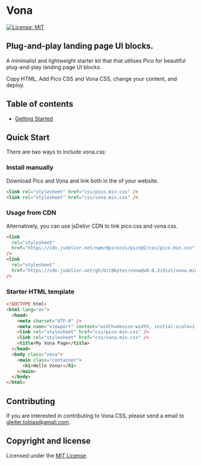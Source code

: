 # Vona

[![License: MIT](https://img.shields.io/badge/License-MIT-yellow.svg)](https://opensource.org/licenses/MIT)

## Plug-and-play landing page UI blocks.

A minimalist and lightweight starter kit that that utilises Pico for beautiful plug-and-play landing page UI blocks.

Copy HTML, Add Pico CSS and Vona CSS, change your content, and deploy.

## Table of contents

- [Getting Started](#quick-start)

## Quick Start

There are two ways to include vona.css:

### Install manually

Download Pico and Vona and link both in the <head> of your website.

```html
<link rel="stylesheet" href="css/pico.min.css" />
<link rel="stylesheet" href="css/vona.min.css" />
```

### Usage from CDN

Alternatively, you can use jsDelivr CDN to link pico.css and vona.css.

```html
<link
  rel="stylesheet"
  href="https://cdn.jsdelivr.net/npm/@picocss/pico@2/css/pico.min.css"
/>
<link
  rel="stylesheet"
  href="https://cdn.jsdelivr.net/gh/bit8bytes/vona@v0.0.3/dist/vona.min.css"
/>
```

### Starter HTML template

```html
<!DOCTYPE html>
<html lang="en">
  <head>
    <meta charset="UTF-8" />
    <meta name="viewport" content="width=device-width, initial-scale=1.0" />
    <link rel="stylesheet" href="css/pico.min.css" />
    <link rel="stylesheet" href="css/vona.min.css" />
    <title>My Vona Page</title>
  </head>
  <body class="vona">
    <main class="container">
      <h1>Hello Vona!</h1>
    </main>
  </body>
</html>
```

## Contributing

If you are interested in contributing to Vona CSS, please send a email to <a href="mailto:gleiter.tobias@gmail.com">gleiter.tobias@gmail.com</a>.

## Copyright and license

Licensed under the [MIT License](https://github.com/bit8bytes/vona/blob/main/LICENSE).
